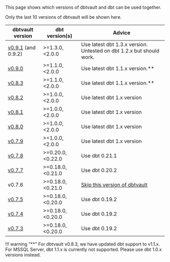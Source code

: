 This page shows which versions of dbtvault and dbt can be used together.

Only the last 10 versions of dbtvault will be shown here.

| dbtvault version                                                          | dbt version(s)    | Advice                                                                              | 
|---------------------------------------------------------------------------|-------------------|-------------------------------------------------------------------------------------|
| [v0.9.1](https://hub.getdbt.com/datavault-uk/dbtvault/0.9.1/) (and 0.9.2) | >=1.3.0, <2.0.0   | Use latest dbt 1.3.x version. Untested on dbt 1.2.x but should work.                |
| [v0.9.0](https://hub.getdbt.com/datavault-uk/dbtvault/0.9.0/)             | >=1.1.0, <2.0.0   | Use latest dbt 1.1.x version.**                                                     |
| [v0.8.3](https://hub.getdbt.com/datavault-uk/dbtvault/0.8.3/)             | >=1.1.0, <2.0.0   | Use latest dbt 1.1.x version.**                                                     |
| [v0.8.2](https://hub.getdbt.com/datavault-uk/dbtvault/0.8.2/)             | >=1.0.0, <2.0.0   | Use latest dbt 1.x version                                                          |
| [v0.8.1](https://hub.getdbt.com/datavault-uk/dbtvault/0.8.1/)             | >=1.0.0, <2.0.0   | Use latest dbt 1.x version                                                          |
| [v0.8.0](https://hub.getdbt.com/datavault-uk/dbtvault/0.8.0/)             | >=1.0.0, <2.0.0   | Use latest dbt 1.x version                                                          |
| [v0.7.9](https://hub.getdbt.com/datavault-uk/dbtvault/0.7.9/)             | >=1.0.0, <2.0.0   | Use latest dbt 1.x version                                                          |
| [v0.7.8](https://hub.getdbt.com/datavault-uk/dbtvault/0.7.8/)             | >=0.20.0, <0.22.0 | Use dbt 0.21.1                                                                      |
| [v0.7.7](https://hub.getdbt.com/datavault-uk/dbtvault/0.7.7/)             | >=0.18.0, <0.21.0 | Use dbt 0.20.2                                                                      |
| v0.7.6                                                                    | >=0.18.0, <0.21.0 | [Skip this version of dbtvault](https://github.com/Datavault-UK/dbtvault/issues/36) |
| [v0.7.5](https://hub.getdbt.com/datavault-uk/dbtvault/0.7.5/)             | >=0.18.0, <0.20.0 | Use dbt 0.19.2                                                                      |
| [v0.7.4](https://hub.getdbt.com/datavault-uk/dbtvault/0.7.4/)             | >=0.18.0, <0.20.0 | Use dbt 0.19.2                                                                      |
| [v0.7.3](https://hub.getdbt.com/datavault-uk/dbtvault/0.7.3/)             | >=0.18.0, <0.20.0 | Use dbt 0.19.2                                                                      |

!!! warning "**"
For dbtvault v0.8.3, we have updated dbt support to v1.1.x. For MSSQL Server, dbt 1.1.x is currently not supported.
Please use dbt 1.0.x versions instead.